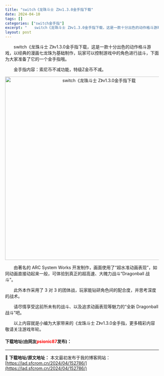 ```yaml
---
title: "switch《龙珠斗士 Z》v1.3.0金手指下载"
date: 2024-04-10
tags: []
categories: ["switch金手指"]
excerpt: "　　switch《龙珠斗士 Z》v1.3.0金手指下载，这是一款十分出色的动作格斗游戏，以经典的漫画七龙珠为基础制作，玩家可以控制游戏中的角色进行战斗，下面为大家准备了它的一个金手指哦。 　　金手指内容：索尼币不减功能，特级Z金币不减。 　　由著名的 ARC System Works 开发制作，画面&hellip;"
layout: post
---
```


 <p>　　switch《龙珠斗士 Z》v1.3.0金手指下载，这是一款十分出色的动作格斗游戏，以经典的漫画七龙珠为基础制作，玩家可以控制游戏中的角色进行战斗，下面为大家准备了它的一个金手指哦。</p> <p>　　金手指内容：索尼币不减功能，特级Z金币不减。</p> <p align="center"><img align="" border="0" src="https://lad.sfcrom.cn/wp-content/uploads/2024/04/20240410_6615e17a97dfc.webp" width="600" alt="switch《龙珠斗士 Z》v1.3.0金手指下载" /></p> <p>　　由著名的 ARC System Works 开发制作，画面使用了&ldquo;超水准动画表现&rdquo;，如同动画直接动起来一般，可体验到真正的超高速、大魄力战斗&ldquo;Dragonball 战斗&rdquo;。</p> <p>　　此外本作采用了 3 对 3 的团体战，玩家能钻研角色间的配合度，并思考深度的战术。</p> <p>　　请尽情享受这前所未有的战斗、以及追求动画表现等魅力的&ldquo;全新 Dragonball 战斗&rdquo;吧。</p> <p>　　以上内容就是小编为大家带来的《龙珠斗士 Z》v1.3.0金手指，更多精彩内容敬请关注游戏年轮。</p> <p><h4>下载地址(由网友<font color="red">psionic87</font>发布)：</h4></p> 

---
📖 **下载地址/原文地址：** 本文最初发布于我的博客网站：[https://lad.sfcrom.cn/2024/04/152786/](https://lad.sfcrom.cn/2024/04/152786/)
